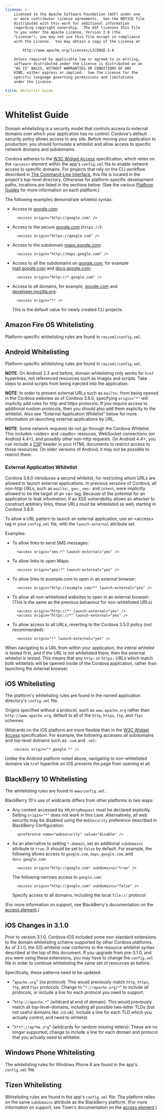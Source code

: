 ```yaml
---
license: >
    Licensed to the Apache Software Foundation (ASF) under one
    or more contributor license agreements.  See the NOTICE file
    distributed with this work for additional information
    regarding copyright ownership.  The ASF licenses this file
    to you under the Apache License, Version 2.0 (the
    "License"); you may not use this file except in compliance
    with the License.  You may obtain a copy of the License at

        http://www.apache.org/licenses/LICENSE-2.0

    Unless required by applicable law or agreed to in writing,
    software distributed under the License is distributed on an
    "AS IS" BASIS, WITHOUT WARRANTIES OR CONDITIONS OF ANY
    KIND, either express or implied.  See the License for the
    specific language governing permissions and limitations
    under the License.

title: Whitelist Guide
---
```


# Whitelist Guide

Domain whitelisting is a security model that controls access to
external domains over which your application has no control.  Cordova's
default security policy allows access to any site. Before moving your
application to production, you should formulate a whitelist and allow
access to specific network domains and subdomains.

Cordova adheres to the [W3C Widget Access][1] specification, which
relies on the `<access>` element within the app's `config.xml` file to
enable network access to specific domains. For projects that rely on
the CLI workflow described in [The Command-Line Interface](../../cli/index.html), this file is
located in the project's top-level directory. Otherwise for
platform-specific development paths, locations are listed in the
sections below. (See the various [Platform Guides](../../platforms/index.html) for more information
on each platform.)

The following examples demonstrate whitelist syntax:

* Access to [google.com][2]:

        <access origin="http://google.com" />

* Access to the secure [google.com][3] (`https://`):

        <access origin="https://google.com" />

* Access to the subdomain [maps.google.com][4]:

        <access origin="http://maps.google.com" />

* Access to all the subdomains on [google.com][2], for example
  [mail.google.com][5] and [docs.google.com][6]:

        <access origin="http://*.google.com" />

* Access to _all_ domains, for example, [google.com][2] and
  [developer.mozilla.org][7]:

        <access origin="*" />

  This is the default value for newly created CLI projects.

## Amazon Fire OS Whitelisting

Platform-specific whitelisting rules are found in
`res/xml/config.xml`.

## Android Whitelisting

Platform-specific whitelisting rules are found in
`res/xml/config.xml`.

__NOTE__: On Android 2.3 and before, domain whitelisting only works
for `href` hyperlinks, not referenced resources such as images and
scripts. Take steps to avoid scripts from being injected into the
application.

__NOTE__: In order to prevent external URLs such as `mailto:` from being opened
in the Cordova webview as of Cordova 3.6.0, specifying `origin="*"` will
implicity add rules for http and https protocols. If you require access to
additional custom protocols, then you should also add them explicity to the
whitelist. Also see "External Application Whitelist" below for more information
on launching external applications by URL.

__NOTE__: Some network requests do not go through the Cordova Whitelist.
This includes &lt;video&gt; and &lt;audio&gt; resouces, WebSocket connections (on
Android 4.4+), and possibly other non-http requests. On Android 4.4+,
you can include a [CSP](https://developer.mozilla.org/en-US/docs/Web/Security/CSP/Introducing_Content_Security_Policy)
header in your HTML documents to restrict access to those resources.
On older versions of Android, it may not be possible to restrict them.

### External Application Whitelist

Cordova 3.6.0 introduces a second whitelist, for restricting which URLs
are allowed to launch external applications. In previous versions of
Cordova, all non-http URLs, such as `mailto:`, `geo:`, `sms:` and `intent`,
were implicitly allowed to be the target of an &lt;a&gt; tag. Because of the
potential for an application to leak information, if an XSS vulnerability
allows an attacker to construct arbitrary links, these URLs must be
whitelisted as well, starting in Cordova 3.6.0.

To allow a URL pattern to launch an external application, use an &lt;access>
tag in your `config.xml` file, with the `launch-external` attribute set.

Examples:

* To allow links to send SMS messages:

        <access origin="sms:*" launch-external="yes" />

* To allow links to open Maps:

        <access origin="geo:*" launch-external="yes" />

* To allow links to example.com to open in an external browser:

        <access origin="http://example.com/*" launch-external="yes" />

* To allow all non-whitelisted websites to open in an external browser:
(This is the same as the previous behaviour for non-whitelisted URLs)

        <access origin="http://*" launch-external="yes" />
        <access origin="https://*" launch-external="yes" />

* To allow access to all URLs, reverting to the Cordova 3.5.0 policy (not recommended):

        <access origin="*" launch-external="yes" />

When navigating to a URL from within your application, the interal whitelist
is tested first, and if the URL is not whitelisted there, then the external
whitelist is tested. This means that any `http:` or `https:` URLs which match
both whitelists will be opened inside of the Cordova application, rather than
launching the external browser.

## iOS Whitelisting

The platform's whitelisting rules are found in the named application
directory's `config.xml` file.

Origins specified without a protocol, such as `www.apache.org` rather
than `http://www.apache.org`, default to all of the `http`, `https`,
`ftp`, and `ftps` schemes.

Wildcards on the iOS platform are more flexible than in the [W3C
Widget Access][1] specification.  For example, the following accesses
all subdomains and top-level domains such as `.com` and `.net`:

        <access origin="*.google.*" />

Unlike the Android platform noted above, navigating to non-whitelisted
domains via `href` hyperlink on iOS prevents the page from opening at
all.

## BlackBerry 10 Whitelisting

The whitelisting rules are found in `www/config.xml`.

BlackBerry 10's use of wildcards differs from other platforms in two
ways:

* Any content accessed by `XMLHttpRequest` must be declared
  explicitly. Setting `origin="*"` does not work in this case.
  Alternatively, all web security may be disabled using the
  `WebSecurity` preference described in BlackBerry Configuration:
 
        <preference name="websecurity" value="disable" />

* As an alternative to setting `*.domain`, set an additional
  `subdomains` attribute to `true`. It should be set to `false` by
  default. For example, the following allows access to `google.com`,
  `maps.google.com`, and `docs.google.com`:

        <access origin="http://google.com" subdomains="true" />

  The following narrows access to `google.com`:

        <access origin="http://google.com" subdomains="false" />

  Specify access to all domains, including the local `file://`
  protocol:

    <access origin="*" subdomains="true" />

(For more information on support, see BlackBerry's documentation on the
[access element][8].)

## iOS Changes in 3.1.0

Prior to version 3.1.0, Cordova-iOS included some non-standard
extensions to the domain whilelisting scheme supported by other
Cordova platforms. As of 3.1.0, the iOS whitelist now conforms to the
resource whitelist syntax described at the top of this document. If
you upgrade from pre-3.1.0, and you were using these extensions, you
may have to change the `config.xml` file in order to continue
whitelisting the same set of resources as before.

Specifically, these patterns need to be updated:

* "`apache.org`" (no protocol): This would previously match `http`,
  `https`, `ftp`, and `ftps` protocols. Change to "`*://apache.org/*`"
  to include all protocols, or include a line for each protocol you
  need to support.

* "`http://apache.*`" (wildcard at end of domain): This would
  previously match all top-level-domains, including all possible
  two-letter TLDs (but not useful domains like .co.uk). Include a line
  for each TLD which you actually control, and need to whitelist.

* "`h*t*://ap*he.o*g`" (wildcards for random missing letters): These
  are no longer supported; change to include a line for each domain
  and protocol that you actually need to whitelist.

## Windows Phone Whitelisting

The whitelisting rules for Windows Phone 8 are found in the
app's `config.xml` file.

## Tizen Whitelisting

Whitelisting rules are found in the app's `config.xml` file. The
platform relies on the same `subdomains` attribute as the BlackBerry
platform.
(For more information on support, see Tizen's documentation on the
[access element][9].)

[1]: http://www.w3.org/TR/widgets-access/
[2]: http://google.com
[3]: https://google.com
[4]: http://maps.google.com
[5]: http://mail.google.com
[6]: http://docs.google.com
[7]: http://developer.mozilla.org
[8]: https://developer.blackberry.com/html5/documentation/ww_developing/Access_element_834677_11.html
[9]: https://developer.tizen.org/help/index.jsp?topic=%2Forg.tizen.web.appprogramming%2Fhtml%2Fide_sdk_tools%2Fconfig_editor_w3celements.htm

